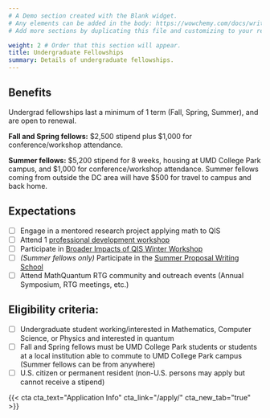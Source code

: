 ```yaml
---
# A Demo section created with the Blank widget.
# Any elements can be added in the body: https://wowchemy.com/docs/writing-markdown-latex/
# Add more sections by duplicating this file and customizing to your requirements.

weight: 2 # Order that this section will appear.
title: Undergraduate Fellowships
summary: Details of undergraduate fellowships.
---
```

## Benefits

Undergrad fellowships last a minimum of 1 term (Fall, Spring, Summer), and are open to renewal.

**Fall and Spring fellows:** $2,500 stipend plus $1,000 for conference/workshop attendance.

**Summer fellows:** $5,200 stipend for 8 weeks, housing at UMD College Park campus, and $1,000 for conference/workshop attendance. Summer fellows coming from outside the DC area will have $500 for travel to campus and back home.

## Expectations
- [ ] Engage in a mentored research project applying math to QIS
- [ ] Attend 1 [professional development workshop](/trainingcomponents/prof-dev-workshops/)
- [ ] Participate in [Broader Impacts of QIS Winter Workshop](/trainingcomponents/winter-bi-workshop/)
- [ ] _(Summer fellows only)_ Participate in the [Summer Proposal Writing School](/trainingcomponents/summer-proposal-school/)
- [ ] Attend MathQuantum RTG community and outreach events (Annual Symposium, RTG meetings, etc.)

## Eligibility criteria:
- [ ] Undergraduate student working/interested in Mathematics, Computer Science, or Physics and interested in quantum
- [ ] Fall and Spring fellows must be UMD College Park students or students at a local institution able to commute to UMD College Park campus (Summer fellows can be from anywhere)
- [ ] U.S. citizen or permanent resident (non-U.S. persons may apply but cannot receive a stipend)

{{< cta cta_text="Application Info" cta_link="/apply/" cta_new_tab="true" >}}
